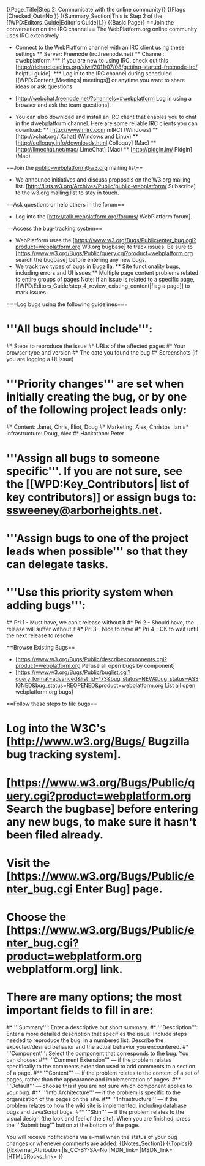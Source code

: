 {{Page_Title|Step 2: Communicate with the online community}}
{{Flags
|Checked_Out=No
}}
{{Summary_Section|This is Step 2 of the [[WPD:Editors_Guide|Editor's Guide]].}}
{{Basic Page}}
==Join the conversation on the IRC channel==
The WebPlatform.org online community uses IRC extensively. 
* Connect to the WebPlatform channel with an IRC client using these settings
** Server: Freenode (irc.freenode.net)
** Channel: #webplatform
*** If you are new to using IRC, check out this [http://richard.esplins.org/siwi/2011/07/08/getting-started-freenode-irc/ helpful guide].
*** Log in to the IRC channel during scheduled [[WPD:Content_Meetings| meetings]] or anytime you want to share ideas or ask questions. 

* [http://webchat.freenode.net/?channels=#webplatform Log in using a browser and ask the team questions].
* You can also download and install an IRC client that enables you to chat in the #webplatform channel. Here are some reliable IRC clients you can download:
** [http://www.mirc.com mIRC] (Windows)
** [http://xchat.org/ Xchat] (Windows and Linux)
** [http://colloquy.info/downloads.html Colloquy] (Mac)
** [http://limechat.net/mac/ LimeChat] (Mac)
** [http://pidgin.im/  Pidgin] (Mac)

==Join the public-webplatform@w3.org mailing list==
* We announce initiatives and discuss proposals on the W3.org mailing list. [http://lists.w3.org/Archives/Public/public-webplatform/ Subscribe] to the w3.org mailing list to stay in touch.

==Ask questions or help others in the forum==
* Log into the [http://talk.webplatform.org/forums/ WebPlatform forum].

==Access the bug-tracking system==
* WebPlatform uses the [https://www.w3.org/Bugs/Public/enter_bug.cgi?product=webplatform.org W3.org bugbase] to track issues. Be sure to [https://www.w3.org/Bugs/Public/query.cgi?product=webplatform.org search the bugbase] before entering any new bugs.
* We track two types of bugs in Bugzilla:
** Site functionality bugs, including errors and UI issues
** Multiple page content problems related to entire groups of pages 
 Note: If an issue is related to a specific page, [[WPD:Editors_Guide/step_4_review_existing_content|flag a page]] to mark issues.

===Log bugs using the following guidelines===

# '''All bugs should include''': 
#* Steps to reproduce the issue 
#* URLs of the affected pages 
#* Your browser type and version 
#* The date you found the bug 
#* Screenshots (if you are logging a UI issue)
# '''Priority changes''' are set when initially creating the bug, or by one of the following project leads only:
#* Content: Janet, Chris, Eliot, Doug
#* Marketing: Alex, Christos, Ian
#* Infrastructure: Doug, Alex
#* Hackathon: Peter
# '''Assign all bugs to someone specific'''. If you are not sure, see the [[WPD:Key_Contributors| list of key contributors]] or assign bugs to: ssweeney@arborheights.net.
# '''Assign bugs to one of the project leads when possible''' so that they can delegate tasks.
# '''Use this priority system when adding bugs''': 
#* Pri 1 - Must have, we can't release without it
#* Pri 2 - Should have, the release will suffer without it
#* Pri 3 - Nice to have
#* Pri 4 - OK to wait until the next release to resolve

==Browse Existing Bugs==
* [https://www.w3.org/Bugs/Public/describecomponents.cgi?product=webplatform.org Peruse all open bugs by component]
* [https://www.w3.org/Bugs/Public/buglist.cgi?query_format=advanced&list_id=173&bug_status=NEW&bug_status=ASSIGNED&bug_status=REOPENED&product=webplatform.org List all open webplatform.org bugs]

==Follow these steps to file bugs==

# Log into the W3C's [http://www.w3.org/Bugs/ Bugzilla bug tracking system].
# [https://www.w3.org/Bugs/Public/query.cgi?product=webplatform.org Search the bugbase] before entering any new bugs, to make sure it hasn't been filed already. 
# Visit the [https://www.w3.org/Bugs/Public/enter_bug.cgi Enter Bug] page.
# Choose the [https://www.w3.org/Bugs/Public/enter_bug.cgi?product=webplatform.org webplatform.org] link.
# There are many options; the most important fields to fill in are:
#* '''Summary''': Enter a descriptive but short summary.
#* '''Description''': Enter a more detailed description that specifies the issue. Include steps needed to reproduce the bug, in a numbered list. Describe  the expected/desired behavior and the actual behavior you encountered.
#* '''Component''': Select the component that corresponds to the bug. You can choose:
#** '''Comment Extension''' — if the problem relates specifically to the comments extension used to add comments to a section of a page.
#** '''Content''' — if the problem relates to the content of a set of pages, rather than the appearance and implementation of pages.
#** '''Default''' — choose this if you are not sure which component applies to your bug.
#** '''Info Architecture''' — if the problem is specific to the organization of the pages on the site.
#** '''Infrastructure''' — if the problem relates to how the wiki site is implemented, including database bugs and JavaScript bugs.
#** '''Skin''' — if the problem relates to the visual design (the look and feel of the site).
When you are finished, press the '''Submit bug''' button at the bottom of the page.

You will receive notifications via e-mail when the status of your bug changes or whenever comments are added.
{{Notes_Section}}
{{Topics}}
{{External_Attribution
|Is_CC-BY-SA=No
|MDN_link=
|MSDN_link=
|HTML5Rocks_link=
}}